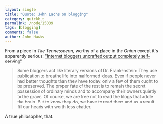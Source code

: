 ```yaml
---
layout: single 
title: "Quote: John Lachs on blogging" 
category: quickbit
permalink: /node/15039
tags: [blogging] 
comments: false 
author: John Hawks 
---
```


From a piece in <i>The Tennesseean</i>, worthy of a place in the <i>Onion</i> except it's apparently serious: <a href="http://blogs.tennessean.com/opinion/2010/11/14/bloggers-uncrafted-output-completely-self-serving/">"Internet bloggers uncrafted output completely self-serving"</a>

<blockquote>Some bloggers act like literary versions of Dr. Frankenstein: They use publication to breathe life into malformed ideas. Even if people never had better thoughts than they have today, only a few of them ought to be preserved. The proper fate of the rest is to remain the secret possession of ordinary minds and to accompany their owners quietly to the grave. Of course, we are free not to read the blogs that addle the brain. But to know they do, we have to read them and as a result fill our heads with worth less chatter.</blockquote>

A true philosopher, that. 

